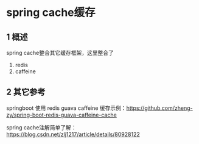 # spring cache缓存

## 1 概述

spring cache整合其它缓存框架，这里整合了

1. redis
2. caffeine

## 2 其它参考

springboot 使用 redis guava caffeine 缓存示例：https://github.com/zheng-zy/spring-boot-redis-guava-caffeine-cache

spring cache注解简单了解：https://blog.csdn.net/zlj1217/article/details/80928122